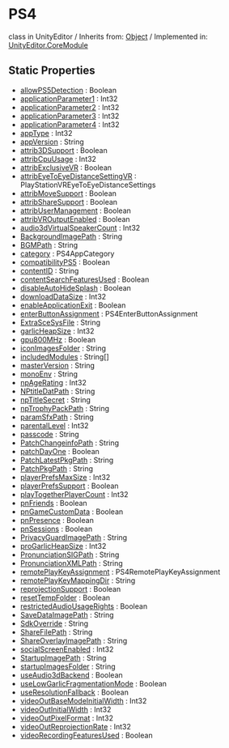 # PS4
class in UnityEditor
 / Inherits from: <a href="https://docs.unity3d.com/6000.0/Documentation/ScriptReference/Object.html">Object</a> / Implemented in: <a href="https://docs.unity3d.com/6000.0/Documentation/ScriptReference/UnityEditor.CoreModule.html">UnityEditor.CoreModule</a>

## Static Properties
- <a href="https://docs.unity3d.com/6000.0/Documentation/ScriptReference/PS4-allowPS5Detection.html">allowPS5Detection</a> : Boolean
- <a href="https://docs.unity3d.com/6000.0/Documentation/ScriptReference/PS4-applicationParameter1.html">applicationParameter1</a> : Int32
- <a href="https://docs.unity3d.com/6000.0/Documentation/ScriptReference/PS4-applicationParameter2.html">applicationParameter2</a> : Int32
- <a href="https://docs.unity3d.com/6000.0/Documentation/ScriptReference/PS4-applicationParameter3.html">applicationParameter3</a> : Int32
- <a href="https://docs.unity3d.com/6000.0/Documentation/ScriptReference/PS4-applicationParameter4.html">applicationParameter4</a> : Int32
- <a href="https://docs.unity3d.com/6000.0/Documentation/ScriptReference/PS4-appType.html">appType</a> : Int32
- <a href="https://docs.unity3d.com/6000.0/Documentation/ScriptReference/PS4-appVersion.html">appVersion</a> : String
- <a href="https://docs.unity3d.com/6000.0/Documentation/ScriptReference/PS4-attrib3DSupport.html">attrib3DSupport</a> : Boolean
- <a href="https://docs.unity3d.com/6000.0/Documentation/ScriptReference/PS4-attribCpuUsage.html">attribCpuUsage</a> : Int32
- <a href="https://docs.unity3d.com/6000.0/Documentation/ScriptReference/PS4-attribExclusiveVR.html">attribExclusiveVR</a> : Boolean
- <a href="https://docs.unity3d.com/6000.0/Documentation/ScriptReference/PS4-attribEyeToEyeDistanceSettingVR.html">attribEyeToEyeDistanceSettingVR</a> : PlayStationVREyeToEyeDistanceSettings
- <a href="https://docs.unity3d.com/6000.0/Documentation/ScriptReference/PS4-attribMoveSupport.html">attribMoveSupport</a> : Boolean
- <a href="https://docs.unity3d.com/6000.0/Documentation/ScriptReference/PS4-attribShareSupport.html">attribShareSupport</a> : Boolean
- <a href="https://docs.unity3d.com/6000.0/Documentation/ScriptReference/PS4-attribUserManagement.html">attribUserManagement</a> : Boolean
- <a href="https://docs.unity3d.com/6000.0/Documentation/ScriptReference/PS4-attribVROutputEnabled.html">attribVROutputEnabled</a> : Boolean
- <a href="https://docs.unity3d.com/6000.0/Documentation/ScriptReference/PS4-audio3dVirtualSpeakerCount.html">audio3dVirtualSpeakerCount</a> : Int32
- <a href="https://docs.unity3d.com/6000.0/Documentation/ScriptReference/PS4-BackgroundImagePath.html">BackgroundImagePath</a> : String
- <a href="https://docs.unity3d.com/6000.0/Documentation/ScriptReference/PS4-BGMPath.html">BGMPath</a> : String
- <a href="https://docs.unity3d.com/6000.0/Documentation/ScriptReference/PS4-category.html">category</a> : PS4AppCategory
- <a href="https://docs.unity3d.com/6000.0/Documentation/ScriptReference/PS4-compatibilityPS5.html">compatibilityPS5</a> : Boolean
- <a href="https://docs.unity3d.com/6000.0/Documentation/ScriptReference/PS4-contentID.html">contentID</a> : String
- <a href="https://docs.unity3d.com/6000.0/Documentation/ScriptReference/PS4-contentSearchFeaturesUsed.html">contentSearchFeaturesUsed</a> : Boolean
- <a href="https://docs.unity3d.com/6000.0/Documentation/ScriptReference/PS4-disableAutoHideSplash.html">disableAutoHideSplash</a> : Boolean
- <a href="https://docs.unity3d.com/6000.0/Documentation/ScriptReference/PS4-downloadDataSize.html">downloadDataSize</a> : Int32
- <a href="https://docs.unity3d.com/6000.0/Documentation/ScriptReference/PS4-enableApplicationExit.html">enableApplicationExit</a> : Boolean
- <a href="https://docs.unity3d.com/6000.0/Documentation/ScriptReference/PS4-enterButtonAssignment.html">enterButtonAssignment</a> : PS4EnterButtonAssignment
- <a href="https://docs.unity3d.com/6000.0/Documentation/ScriptReference/PS4-ExtraSceSysFile.html">ExtraSceSysFile</a> : String
- <a href="https://docs.unity3d.com/6000.0/Documentation/ScriptReference/PS4-garlicHeapSize.html">garlicHeapSize</a> : Int32
- <a href="https://docs.unity3d.com/6000.0/Documentation/ScriptReference/PS4-gpu800MHz.html">gpu800MHz</a> : Boolean
- <a href="https://docs.unity3d.com/6000.0/Documentation/ScriptReference/PS4-iconImagesFolder.html">iconImagesFolder</a> : String
- <a href="https://docs.unity3d.com/6000.0/Documentation/ScriptReference/PS4-includedModules.html">includedModules</a> : String[]
- <a href="https://docs.unity3d.com/6000.0/Documentation/ScriptReference/PS4-masterVersion.html">masterVersion</a> : String
- <a href="https://docs.unity3d.com/6000.0/Documentation/ScriptReference/PS4-monoEnv.html">monoEnv</a> : String
- <a href="https://docs.unity3d.com/6000.0/Documentation/ScriptReference/PS4-npAgeRating.html">npAgeRating</a> : Int32
- <a href="https://docs.unity3d.com/6000.0/Documentation/ScriptReference/PS4-NPtitleDatPath.html">NPtitleDatPath</a> : String
- <a href="https://docs.unity3d.com/6000.0/Documentation/ScriptReference/PS4-npTitleSecret.html">npTitleSecret</a> : String
- <a href="https://docs.unity3d.com/6000.0/Documentation/ScriptReference/PS4-npTrophyPackPath.html">npTrophyPackPath</a> : String
- <a href="https://docs.unity3d.com/6000.0/Documentation/ScriptReference/PS4-paramSfxPath.html">paramSfxPath</a> : String
- <a href="https://docs.unity3d.com/6000.0/Documentation/ScriptReference/PS4-parentalLevel.html">parentalLevel</a> : Int32
- <a href="https://docs.unity3d.com/6000.0/Documentation/ScriptReference/PS4-passcode.html">passcode</a> : String
- <a href="https://docs.unity3d.com/6000.0/Documentation/ScriptReference/PS4-PatchChangeinfoPath.html">PatchChangeinfoPath</a> : String
- <a href="https://docs.unity3d.com/6000.0/Documentation/ScriptReference/PS4-patchDayOne.html">patchDayOne</a> : Boolean
- <a href="https://docs.unity3d.com/6000.0/Documentation/ScriptReference/PS4-PatchLatestPkgPath.html">PatchLatestPkgPath</a> : String
- <a href="https://docs.unity3d.com/6000.0/Documentation/ScriptReference/PS4-PatchPkgPath.html">PatchPkgPath</a> : String
- <a href="https://docs.unity3d.com/6000.0/Documentation/ScriptReference/PS4-playerPrefsMaxSize.html">playerPrefsMaxSize</a> : Int32
- <a href="https://docs.unity3d.com/6000.0/Documentation/ScriptReference/PS4-playerPrefsSupport.html">playerPrefsSupport</a> : Boolean
- <a href="https://docs.unity3d.com/6000.0/Documentation/ScriptReference/PS4-playTogetherPlayerCount.html">playTogetherPlayerCount</a> : Int32
- <a href="https://docs.unity3d.com/6000.0/Documentation/ScriptReference/PS4-pnFriends.html">pnFriends</a> : Boolean
- <a href="https://docs.unity3d.com/6000.0/Documentation/ScriptReference/PS4-pnGameCustomData.html">pnGameCustomData</a> : Boolean
- <a href="https://docs.unity3d.com/6000.0/Documentation/ScriptReference/PS4-pnPresence.html">pnPresence</a> : Boolean
- <a href="https://docs.unity3d.com/6000.0/Documentation/ScriptReference/PS4-pnSessions.html">pnSessions</a> : Boolean
- <a href="https://docs.unity3d.com/6000.0/Documentation/ScriptReference/PS4-PrivacyGuardImagePath.html">PrivacyGuardImagePath</a> : String
- <a href="https://docs.unity3d.com/6000.0/Documentation/ScriptReference/PS4-proGarlicHeapSize.html">proGarlicHeapSize</a> : Int32
- <a href="https://docs.unity3d.com/6000.0/Documentation/ScriptReference/PS4-PronunciationSIGPath.html">PronunciationSIGPath</a> : String
- <a href="https://docs.unity3d.com/6000.0/Documentation/ScriptReference/PS4-PronunciationXMLPath.html">PronunciationXMLPath</a> : String
- <a href="https://docs.unity3d.com/6000.0/Documentation/ScriptReference/PS4-remotePlayKeyAssignment.html">remotePlayKeyAssignment</a> : PS4RemotePlayKeyAssignment
- <a href="https://docs.unity3d.com/6000.0/Documentation/ScriptReference/PS4-remotePlayKeyMappingDir.html">remotePlayKeyMappingDir</a> : String
- <a href="https://docs.unity3d.com/6000.0/Documentation/ScriptReference/PS4-reprojectionSupport.html">reprojectionSupport</a> : Boolean
- <a href="https://docs.unity3d.com/6000.0/Documentation/ScriptReference/PS4-resetTempFolder.html">resetTempFolder</a> : Boolean
- <a href="https://docs.unity3d.com/6000.0/Documentation/ScriptReference/PS4-restrictedAudioUsageRights.html">restrictedAudioUsageRights</a> : Boolean
- <a href="https://docs.unity3d.com/6000.0/Documentation/ScriptReference/PS4-SaveDataImagePath.html">SaveDataImagePath</a> : String
- <a href="https://docs.unity3d.com/6000.0/Documentation/ScriptReference/PS4-SdkOverride.html">SdkOverride</a> : String
- <a href="https://docs.unity3d.com/6000.0/Documentation/ScriptReference/PS4-ShareFilePath.html">ShareFilePath</a> : String
- <a href="https://docs.unity3d.com/6000.0/Documentation/ScriptReference/PS4-ShareOverlayImagePath.html">ShareOverlayImagePath</a> : String
- <a href="https://docs.unity3d.com/6000.0/Documentation/ScriptReference/PS4-socialScreenEnabled.html">socialScreenEnabled</a> : Int32
- <a href="https://docs.unity3d.com/6000.0/Documentation/ScriptReference/PS4-StartupImagePath.html">StartupImagePath</a> : String
- <a href="https://docs.unity3d.com/6000.0/Documentation/ScriptReference/PS4-startupImagesFolder.html">startupImagesFolder</a> : String
- <a href="https://docs.unity3d.com/6000.0/Documentation/ScriptReference/PS4-useAudio3dBackend.html">useAudio3dBackend</a> : Boolean
- <a href="https://docs.unity3d.com/6000.0/Documentation/ScriptReference/PS4-useLowGarlicFragmentationMode.html">useLowGarlicFragmentationMode</a> : Boolean
- <a href="https://docs.unity3d.com/6000.0/Documentation/ScriptReference/PS4-useResolutionFallback.html">useResolutionFallback</a> : Boolean
- <a href="https://docs.unity3d.com/6000.0/Documentation/ScriptReference/PS4-videoOutBaseModeInitialWidth.html">videoOutBaseModeInitialWidth</a> : Int32
- <a href="https://docs.unity3d.com/6000.0/Documentation/ScriptReference/PS4-videoOutInitialWidth.html">videoOutInitialWidth</a> : Int32
- <a href="https://docs.unity3d.com/6000.0/Documentation/ScriptReference/PS4-videoOutPixelFormat.html">videoOutPixelFormat</a> : Int32
- <a href="https://docs.unity3d.com/6000.0/Documentation/ScriptReference/PS4-videoOutReprojectionRate.html">videoOutReprojectionRate</a> : Int32
- <a href="https://docs.unity3d.com/6000.0/Documentation/ScriptReference/PS4-videoRecordingFeaturesUsed.html">videoRecordingFeaturesUsed</a> : Boolean

